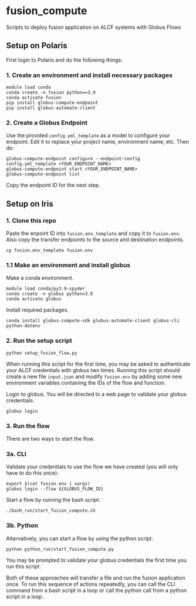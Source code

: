 # fusion_compute
Scripts to deploy fusion application on ALCF systems with Globus Flows

## Setup on Polaris
First login to Polaris and do the following things:
### 1. Create an environment and install necessary packages
```
module load conda
conda create -n fusion python==3.9
conda activate fusion
pip install globus-compute-endpoint
pip install globus-automate-client
```
### 2. Create a Globus Endpoint
Use the provided `config.yml_template` as a model to configure your endpoint. Edit it to replace your project name, environment name, etc.  Then do:

```
globus-compute-endpoint configure --endpoint-config config.yml_template <YOUR_ENDPOINT_NAME>
globus-compute-endpoint start <YOUR_ENDPOINT_NAME>
globus-compute-endpoint list
```

Copy the endpoint ID for the next step.

## Setup on Iris
### 1. Clone this repo
Paste the enpoint ID into `fusion.env_template` and copy it to `fusion.env`.  Also copy the transfer endpoints to the source and destination endpoints.

```
cp fusion.env_template fusion.env
```
### 1.1 Make an environment and install globus

Make a conda environment.
```
module load conda/py3.9-spyder
conda create -n globus python=3.9
conda activate globus
```
Install required packages.
```
conda install globus-compute-sdk globus-automate-client globus-cli python-dotenv 
```

### 2. Run the setup script
```
python setup_fusion_flow.py
```

When running this script for the first time, you may be asked to authenticate your ALCF credentials with globus two times.  Running this script should create a new file `input.json` and modify `fusion.env` by adding some new environment variables containing the IDs of the flow and function.

Login to globus.  You will be directed to a web page to validate your globus credentials.
```
globus login
```

### 3. Run the flow
There are two ways to start the flow.
### 3a. CLI
Validate your credentials to use the flow we have created (you will only have to do this once):
```
export $(cat fusion.env | xargs)
globus login --flow ${GLOBUS_FLOW_ID}
```
Start a flow by running the bash script:
```
./bash_run/start_fusion_compute.sh
```
### 3b. Python
Alternatively, you can start a flow by using the python script:
```
python python_run/start_fusion_compute.py
```
You may be prompted to validate your globus credentials the first time you run this script.

Both of these approaches will transfer a file and run the fusion application once.  To run this sequence of actions repeatedly, you can call the CLI command from a bash script in a loop or call the python call from a python script in a loop.
